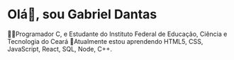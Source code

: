 # Olá👋, sou Gabriel Dantas
👨‍💻Programador C, e Estudante do Instituto Federal de Educação, Ciência e Tecnologia do Ceará
🚀Atualmente estou aprendendo HTML5, CSS, JavaScript, React, SQL, Node, C++.
